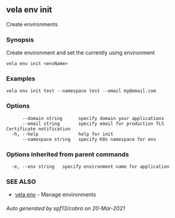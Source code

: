 ## vela env init

Create environments

### Synopsis

Create environment and set the currently using environment

```
vela env init <envName>
```

### Examples

```
vela env init test --namespace test --email my@email.com
```

### Options

```
      --domain string      specify domain your applications
      --email string       specify email for production TLS Certificate notification
  -h, --help               help for init
      --namespace string   specify K8s namespace for env
```

### Options inherited from parent commands

```
  -e, --env string   specify environment name for application
```

### SEE ALSO

* [vela env](vela_env.md)	 - Manage environments

###### Auto generated by spf13/cobra on 20-Mar-2021
